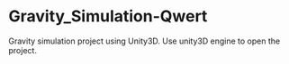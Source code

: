# Gravity_Simulation-Qwert
Gravity simulation project using Unity3D.
Use unity3D engine to open the project.
